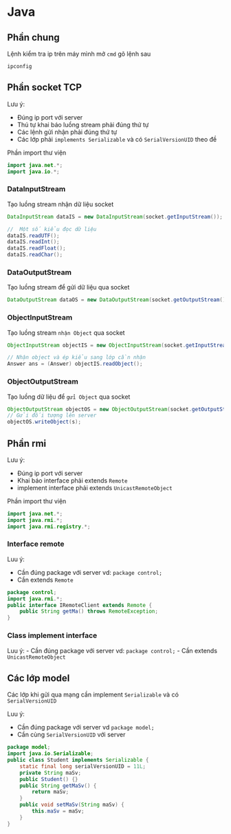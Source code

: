 # Java

## Phần chung

Lệnh kiểm tra ip trên máy mình mở `cmd` gõ lệnh sau

```
ipconfig
```

## Phần socket TCP

Lưu ý:

- Đúng ip port với server
- Thú tự khai báo luồng stream phải đúng thứ tự
- Các lệnh gửi nhận phải đúng thứ tự
- Các lớp phải `implements Serializable` và có `SerialVersionUID` theo đề

Phần import thư viện

```java
import java.net.*;
import java.io.*;
```

### DataInputStream

Tạo luồng stream nhận dữ liệu socket

```java
DataInputStream dataIS = new DataInputStream(socket.getInputStream());

//  Một số kiểu đọc dữ liệu
dataIS.readUTF();
dataIS.readInt();
dataIS.readFloat();
dataIS.readChar();
```

### DataOutputStream

Tạo luồng stream để gửi dữ liệu qua socket

```java
DataOutputStream dataOS = new DataOutputStream(socket.getOutputStream());
```

### ObjectInputStream

Tạo luồng stream `nhận Object` qua socket

```java
ObjectInputStream objectIS = new ObjectInputStream(socket.getInputStream());

// Nhận object và ép kiểu sang lớp cần nhận
Answer ans = (Answer) objectIS.readObject();

```

### ObjectOutputStream

Tạo luồng dữ liệu để `gửi Object` qua socket

```java
ObjectOutputStream objectOS = new ObjectOutputStream(socket.getOutputStream());
// Gửi đối tượng lên server
objectOS.writeObject(s);
```

## Phần rmi

Lưu ý:

- Đúng ip port với server
- Khai báo interface phải extends `Remote`
- implement interface phải extends `UnicastRemoteObject`

Phần import thư viện

```java
import java.net.*;
import java.rmi.*;
import java.rmi.registry.*;
```

### Interface remote

Luu ý:

- Cần đúng package với server vd: `package control;`
- Cần extends `Remote`

```java
package control;
import java.rmi.*;
public interface IRemoteClient extends Remote {
    public String getMa() throws RemoteException;
}
```
### Class implement interface

Luu ý:
    - Cần đúng package với server vd: `package control;`
    - Cần extends `UnicastRemoteObject`
    


## Các lớp model

Các lớp khi gửi qua mạng cần implement `Serializable` và có `SerialVersionUID`

Luu ý:

- Cần đúng package với server vd `package model;`
- Cần cùng `SerialVersionUID` với server

```java
package model;
import java.io.Serializable;
public class Student implements Serializable {
    static final long serialVersionUID = 11L;
    private String maSv;
    public Student() {}
    public String getMaSv() {
        return maSv;
    }
    public void setMaSv(String maSv) {
        this.maSv = maSv;
    }
}
```
